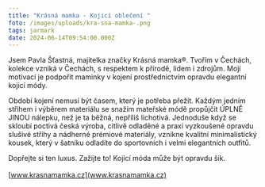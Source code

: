 ```yaml
---
title: "Krásná mamka - Kojicí oblečení "
foto: /images/uploads/kra-sna-mamka-.png
tags: jarmark
date: 2024-06-14T09:54:00.000Z
---
```

Jsem Pavla Šťastná, majitelka značky Krásná mamka®. Tvořím v Čechách, kolekce vzniká v Čechách, s respektem k přírodě, lidem i zdrojům. Mojí motivací je podpořit maminky v kojení prostřednictvím opravdu elegantní kojicí módy.

Období kojení nemusí být časem, který je potřeba přežít. Každým jedním střihem i výběrem materiálu se snažím mateřské módě propůjčit ÚPLNĚ JINOU nálepku, než je ta běžná, nepříliš lichotivá. Jednoduše když se skloubí poctivá česká výroba, citlivě odladěné a praxí vyzkoušené opravdu slušivé střihy a nádherné prémiové materiály, vznikne kvalitní minimalistický kousek, který v šatníku odladíte do sportovních i velmi elegantních outfitů.

Dopřejte si ten luxus. Zažijte to! Kojicí móda může být opravdu šik.\
\
[www.krasnamamka.cz](www.krasnamamka.cz)

